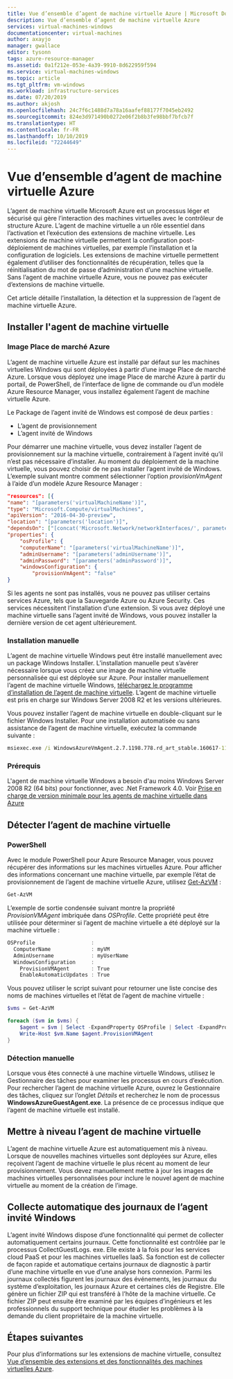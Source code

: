 ```yaml
---
title: Vue d’ensemble d’agent de machine virtuelle Azure | Microsoft Docs
description: Vue d’ensemble d’agent de machine virtuelle Azure
services: virtual-machines-windows
documentationcenter: virtual-machines
author: axayjo
manager: gwallace
editor: tysonn
tags: azure-resource-manager
ms.assetid: 0a1f212e-053e-4a39-9910-8d622959f594
ms.service: virtual-machines-windows
ms.topic: article
ms.tgt_pltfrm: vm-windows
ms.workload: infrastructure-services
ms.date: 07/20/2019
ms.author: akjosh
ms.openlocfilehash: 24c7f6c1488d7a78a16aafef88177f7045eb2492
ms.sourcegitcommit: 824e3d971490b0272e06f2b8b3fe98bbf7bfcb7f
ms.translationtype: HT
ms.contentlocale: fr-FR
ms.lasthandoff: 10/10/2019
ms.locfileid: "72244649"
---
```

# <a name="azure-virtual-machine-agent-overview"></a>Vue d’ensemble d’agent de machine virtuelle Azure
L’agent de machine virtuelle Microsoft Azure est un processus léger et sécurisé qui gère l’interaction des machines virtuelles avec le contrôleur de structure Azure. L’agent de machine virtuelle a un rôle essentiel dans l’activation et l’exécution des extensions de machine virtuelle. Les extensions de machine virtuelle permettent la configuration post-déploiement de machines virtuelles, par exemple l’installation et la configuration de logiciels. Les extensions de machine virtuelle permettent également d’utiliser des fonctionnalités de récupération, telles que la réinitialisation du mot de passe d’administration d’une machine virtuelle. Sans l’agent de machine virtuelle Azure, vous ne pouvez pas exécuter d’extensions de machine virtuelle.

Cet article détaille l’installation, la détection et la suppression de l’agent de machine virtuelle Azure.

## <a name="install-the-vm-agent"></a>Installer l'agent de machine virtuelle

### <a name="azure-marketplace-image"></a>Image Place de marché Azure

L’agent de machine virtuelle Azure est installé par défaut sur les machines virtuelles Windows qui sont déployées à partir d’une image Place de marché Azure. Lorsque vous déployez une image Place de marché Azure à partir du portail, de PowerShell, de l’interface de ligne de commande ou d’un modèle Azure Resource Manager, vous installez également l’agent de machine virtuelle Azure.

Le Package de l’agent invité de Windows est composé de deux parties :

- L’agent de provisionnement
- L’agent invité de Windows

Pour démarrer une machine virtuelle, vous devez installer l’agent de provisionnement sur la machine virtuelle, contrairement à l’agent invité qu’il n’est pas nécessaire d’installer. Au moment du déploiement de la machine virtuelle, vous pouvez choisir de ne pas installer l’agent invité de Windows. L’exemple suivant montre comment sélectionner l’option *provisionVmAgent* à l’aide d’un modèle Azure Resource Manager :

```json
"resources": [{
"name": "[parameters('virtualMachineName')]",
"type": "Microsoft.Compute/virtualMachines",
"apiVersion": "2016-04-30-preview",
"location": "[parameters('location')]",
"dependsOn": ["[concat('Microsoft.Network/networkInterfaces/', parameters('networkInterfaceName'))]"],
"properties": {
    "osProfile": {
    "computerName": "[parameters('virtualMachineName')]",
    "adminUsername": "[parameters('adminUsername')]",
    "adminPassword": "[parameters('adminPassword')]",
    "windowsConfiguration": {
        "provisionVmAgent": "false"
}
```

Si les agents ne sont pas installés, vous ne pouvez pas utiliser certains services Azure, tels que la Sauvegarde Azure ou Azure Security. Ces services nécessitent l’installation d’une extension. Si vous avez déployé une machine virtuelle sans l’agent invité de Windows, vous pouvez installer la dernière version de cet agent ultérieurement.

### <a name="manual-installation"></a>Installation manuelle
L’agent de machine virtuelle Windows peut être installé manuellement avec un package Windows Installer. L’installation manuelle peut s’avérer nécessaire lorsque vous créez une image de machine virtuelle personnalisée qui est déployée sur Azure. Pour installer manuellement l’agent de machine virtuelle Windows, [téléchargez le programme d’installation de l’agent de machine virtuelle](https://go.microsoft.com/fwlink/?LinkID=394789). L’agent de machine virtuelle est pris en charge sur Windows Server 2008 R2 et les versions ultérieures.

Vous pouvez installer l’agent de machine virtuelle en double-cliquant sur le fichier Windows Installer. Pour une installation automatisée ou sans assistance de l’agent de machine virtuelle, exécutez la commande suivante :

```cmd
msiexec.exe /i WindowsAzureVmAgent.2.7.1198.778.rd_art_stable.160617-1120.fre /quiet
```

### <a name="prerequisites"></a>Prérequis
L'agent de machine virtuelle Windows a besoin d'au moins Windows Server 2008 R2 (64 bits) pour fonctionner, avec .Net Framework 4.0. Voir [Prise en charge de version minimale pour les agents de machine virtuelle dans Azure](https://support.microsoft.com/en-us/help/4049215/extensions-and-virtual-machine-agent-minimum-version-support)

## <a name="detect-the-vm-agent"></a>Détecter l’agent de machine virtuelle

### <a name="powershell"></a>PowerShell

Avec le module PowerShell pour Azure Resource Manager, vous pouvez récupérer des informations sur les machines virtuelles Azure. Pour afficher des informations concernant une machine virtuelle, par exemple l’état de provisionnement de l’agent de machine virtuelle Azure, utilisez [Get-AzVM](https://docs.microsoft.com/powershell/module/az.compute/get-azvm) :

```powershell
Get-AzVM
```

L’exemple de sortie condensée suivant montre la propriété *ProvisionVMAgent* imbriquée dans *OSProfile*. Cette propriété peut être utilisée pour déterminer si l’agent de machine virtuelle a été déployé sur la machine virtuelle :

```powershell
OSProfile                  :
  ComputerName             : myVM
  AdminUsername            : myUserName
  WindowsConfiguration     :
    ProvisionVMAgent       : True
    EnableAutomaticUpdates : True
```

Vous pouvez utiliser le script suivant pour retourner une liste concise des noms de machines virtuelles et l’état de l’agent de machine virtuelle :

```powershell
$vms = Get-AzVM

foreach ($vm in $vms) {
    $agent = $vm | Select -ExpandProperty OSProfile | Select -ExpandProperty Windowsconfiguration | Select ProvisionVMAgent
    Write-Host $vm.Name $agent.ProvisionVMAgent
}
```

### <a name="manual-detection"></a>Détection manuelle

Lorsque vous êtes connecté à une machine virtuelle Windows, utilisez le Gestionnaire des tâches pour examiner les processus en cours d’exécution. Pour rechercher l’agent de machine virtuelle Azure, ouvrez le Gestionnaire des tâches, cliquez sur l’onglet *Détails* et recherchez le nom de processus **WindowsAzureGuestAgent.exe**. La présence de ce processus indique que l’agent de machine virtuelle est installé.


## <a name="upgrade-the-vm-agent"></a>Mettre à niveau l’agent de machine virtuelle
L’agent de machine virtuelle Azure est automatiquement mis à niveau. Lorsque de nouvelles machines virtuelles sont déployées sur Azure, elles reçoivent l’agent de machine virtuelle le plus récent au moment de leur provisionnement. Vous devez manuellement mettre à jour les images de machines virtuelles personnalisées pour inclure le nouvel agent de machine virtuelle au moment de la création de l’image.

## <a name="windows-guest-agent-automatic-logs-collection"></a>Collecte automatique des journaux de l’agent invité Windows
L’agent invité Windows dispose d’une fonctionnalité qui permet de collecter automatiquement certains journaux. Cette fonctionnalité est contrôlée par le processus CollectGuestLogs. exe. Elle existe à la fois pour les services cloud PaaS et pour les machines virtuelles IaaS. Sa fonction est de collecter de façon rapide et automatique certains journaux de diagnostic à partir d’une machine virtuelle en vue d’une analyse hors connexion. Parmi les journaux collectés figurent les journaux des événements, les journaux du système d’exploitation, les journaux Azure et certaines clés de Registre. Elle génère un fichier ZIP qui est transféré à l’hôte de la machine virtuelle. Ce fichier ZIP peut ensuite être examiné par les équipes d’ingénieurs et les professionnels du support technique pour étudier les problèmes à la demande du client propriétaire de la machine virtuelle.

## <a name="next-steps"></a>Étapes suivantes
Pour plus d’informations sur les extensions de machine virtuelle, consultez [Vue d’ensemble des extensions et des fonctionnalités des machines virtuelles Azure](overview.md).
